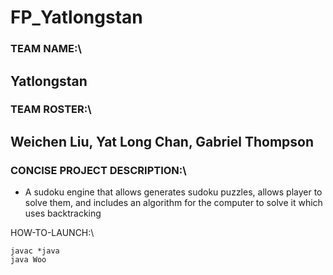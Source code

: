# FP_Yatlongstan

### TEAM NAME:\
## Yatlongstan

### TEAM ROSTER:\
## Weichen Liu, Yat Long Chan, Gabriel Thompson

### CONCISE PROJECT DESCRIPTION:\
* A sudoku engine that allows generates sudoku puzzles, allows player to solve them, and includes an algorithm for the computer to solve it which uses backtracking

HOW-TO-LAUNCH:\
```
javac *java
java Woo
```
